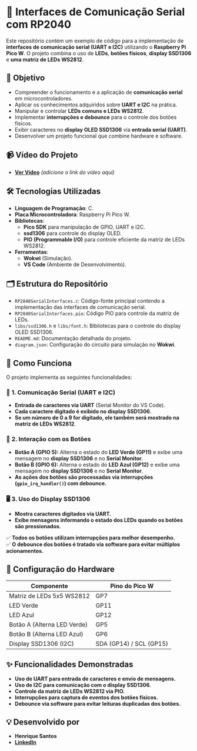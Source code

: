 # 🔗 Interfaces de Comunicação Serial com RP2040  

Este repositório contém um exemplo de código para a implementação de **interfaces de comunicação serial (UART e I2C)** utilizando o **Raspberry Pi Pico W**. O projeto combina o uso de **LEDs**, **botões físicos**, **display SSD1306** e **uma matriz de LEDs WS2812**.  

## 🎯 Objetivo  

- Compreender o funcionamento e a aplicação de **comunicação serial** em microcontroladores.  
- Aplicar os conhecimentos adquiridos sobre **UART e I2C** na prática.  
- Manipular e controlar **LEDs comuns e LEDs WS2812**.  
- Implementar **interrupções e debounce** para o controle dos botões físicos.  
- Exibir caracteres no **display OLED SSD1306** via **entrada serial (UART)**.  
- Desenvolver um projeto funcional que combine hardware e software.  

## 📹 Vídeo do Projeto  

- **[Ver Vídeo](#)** _(adicione o link do vídeo aqui)_  

## 🛠️ Tecnologias Utilizadas  

- **Linguagem de Programação**: C.  
- **Placa Microcontroladora**: Raspberry Pi Pico W.  
- **Bibliotecas**:  
  - **Pico SDK** para manipulação de GPIO, UART e I2C.  
  - **ssd1306** para controle do display OLED.  
  - **PIO (Programmable I/O)** para controle eficiente da matriz de LEDs WS2812.  
- **Ferramentas**:  
  - **Wokwi** (Simulação).  
  - **VS Code** (Ambiente de Desenvolvimento).  

## 🗂️ Estrutura do Repositório  

- `RP2040SerialInterfaces.c`: Código-fonte principal contendo a implementação das interfaces de comunicação serial.  
- `RP2040SerialInterfaces.pio`: Código PIO para controle da matriz de LEDs.  
- `libs/ssd1306.h` e `libs/font.h`: Bibliotecas para o controle do display OLED SSD1306.  
- `README.md`: Documentação detalhada do projeto.  
- `diagram.json`: Configuração do circuito para simulação no **Wokwi**.  

## 🚀 Como Funciona  

O projeto implementa as seguintes funcionalidades:  

### 📡 **1. Comunicação Serial (UART e I2C)**  
- **Entrada de caracteres via UART** (Serial Monitor do VS Code).  
- **Cada caractere digitado é exibido no display SSD1306**.  
- **Se um número de 0 a 9 for digitado, ele também será mostrado na matriz de LEDs WS2812**.  

### 🔘 **2. Interação com os Botões**  
- **Botão A (GPIO 5):** Alterna o estado do **LED Verde (GP11)** e exibe uma mensagem no **display SSD1306** e no **Serial Monitor**.  
- **Botão B (GPIO 6):** Alterna o estado do **LED Azul (GP12)** e exibe uma mensagem no **display SSD1306** e no **Serial Monitor**.  
- **As ações dos botões são processadas via interrupções (`gpio_irq_handler()`) com debounce.**  

### 🖥️ **3. Uso do Display SSD1306**  
- **Mostra caracteres digitados via UART.**  
- **Exibe mensagens informando o estado dos LEDs quando os botões são pressionados.**  

✅ **Todos os botões utilizam interrupções para melhor desempenho.**  
✅ **O debounce dos botões é tratado via software para evitar múltiplos acionamentos.**  

## 🔌 Configuração do Hardware  

| Componente          | Pino do Pico W |  
|--------------------|---------------|  
| Matriz de LEDs 5x5 WS2812 | GP7  |  
| LED Verde         | GP11          |  
| LED Azul         | GP12          |  
| Botão A (Alterna LED Verde) | GP5  |  
| Botão B (Alterna LED Azul)  | GP6  |  
| Display SSD1306 (I2C) | SDA (GP14) / SCL (GP15) |  

## ✨ Funcionalidades Demonstradas  

- **Uso de UART para entrada de caracteres e envio de mensagens.**  
- **Uso de I2C para comunicação com o display SSD1306.**  
- **Controle da matriz de LEDs WS2812 via PIO.**  
- **Interrupções para captura de eventos dos botões físicos.**  
- **Debounce via software para evitar leituras duplicadas dos botões.**  

## 💡 Desenvolvido por  

- **Henrique Santos**  
- **[LinkedIn](https://www.linkedin.com/in/dev-henriqueo-santos/)**  
